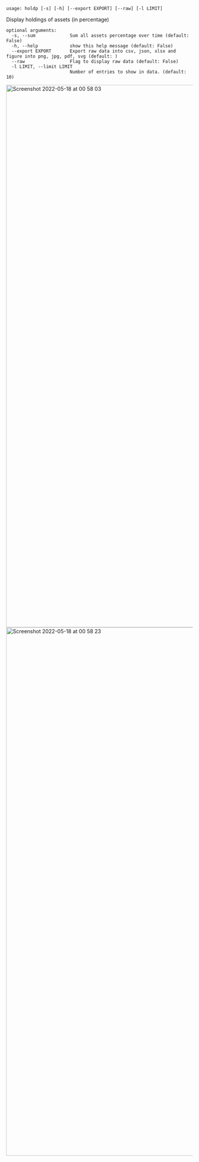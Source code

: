 ```
usage: holdp [-s] [-h] [--export EXPORT] [--raw] [-l LIMIT]
```

Display holdings of assets (in percentage)

```
optional arguments:
  -s, --sum             Sum all assets percentage over time (default: False)
  -h, --help            show this help message (default: False)
  --export EXPORT       Export raw data into csv, json, xlsx and figure into png, jpg, pdf, svg (default: )
  --raw                 Flag to display raw data (default: False)
  -l LIMIT, --limit LIMIT
                        Number of entries to show in data. (default: 10)
```

<img width="1464" alt="Screenshot 2022-05-18 at 00 58 03" src="https://user-images.githubusercontent.com/25267873/168930925-5321f281-7e93-4179-aa0b-34bfa3684bbf.png">

<img width="1426" alt="Screenshot 2022-05-18 at 00 58 23" src="https://user-images.githubusercontent.com/25267873/168930952-14b6677b-40bd-464f-8bfd-10f77de28d9f.png">
